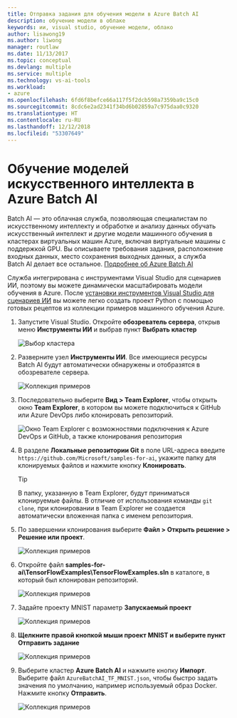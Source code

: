 ```yaml
---
title: Отправка задания для обучения модели в Azure Batch AI
description: обучение модели в облаке
keywords: ии, visual studio, обучение модели, облако
author: lisawong19
ms.author: liwong
manager: routlaw
ms.date: 11/13/2017
ms.topic: conceptual
ms.devlang: multiple
ms.service: multiple
ms.technology: vs-ai-tools
ms.workload:
- azure
ms.openlocfilehash: 6fd6f8befce66a117f5f2dcb598a7359ba9c15c0
ms.sourcegitcommit: 8cdc6e2ad2341f34bd6b02859a7c975daa0c9320
ms.translationtype: HT
ms.contentlocale: ru-RU
ms.lasthandoff: 12/12/2018
ms.locfileid: "53307649"
---
```

# <a name="train-ai-models-in-azure-batch-ai"></a>Обучение моделей искусственного интеллекта в Azure Batch AI

Batch AI — это облачная служба, позволяющая специалистам по искусственному интеллекту и обработке и анализу данных обучать искусственный интеллект и другие модели машинного обучения в кластерах виртуальных машин Azure, включая виртуальные машины с поддержкой GPU. Вы описываете требования задания, расположение входных данных, место сохранения выходных данных, а служба Batch AI делает все остальное. [Подробнее об Azure Batch AI](https://docs.microsoft.com/azure/batch-ai/overview)

Служба интегрирована с инструментами Visual Studio для сценариев ИИ, поэтому вы можете динамически масштабировать модели обучения в Azure.  После [установки инструментов Visual Studio для сценариев ИИ](installation.md) вы можете легко создать проект Python с помощью готовых рецептов из коллекции примеров машинного обучения Azure.

1. Запустите Visual Studio. Откройте **обозреватель сервера**, открыв меню **Инструменты ИИ** и выбрав пункт **Выбрать кластер**

    ![Выбор кластера](media/train-model/select-cluster.png)

2. Разверните узел **Инструменты ИИ**. Все имеющиеся ресурсы Batch AI будут автоматически обнаружены и отобразятся в обозревателе сервера.

    ![Коллекция примеров](media/train-model/batchai.png)

3. Последовательно выберите **Вид > Team Explorer**, чтобы открыть окно **Team Explorer**, в котором вы можете подключиться к GitHub или Azure DevOps либо клонировать репозиторий.

    ![Окно Team Explorer с возможностями подключения к Azure DevOps и GitHub, а также клонирования репозитория](media/train-model/team-explorer.png)

4. В разделе **Локальные репозитории Git** в поле URL-адреса введите `https://github.com/Microsoft/samples-for-ai`, укажите папку для клонируемых файлов и нажмите кнопку **Клонировать**.

    > [!Tip]
    > В папку, указанную в Team Explorer, будут приниматься клонируемые файлы. В отличие от использования команды `git clone`, при клонировании в Team Explorer не создается автоматически вложенная папка с именем репозитория.

5. По завершении клонирования выберите **Файл > Открыть решение > Решение или проект**.

    ![Коллекция примеров](media/train-model/open-solution.png)

6. Откройте файл **samples-for-ai\TensorFlowExamples\TensorFlowExamples.sln** в каталоге, в который был клонирован репозиторий.

    ![Коллекция примеров](media/train-model/tensorflowexamples.png)

7. Задайте проекту MNIST параметр **Запускаемый проект**

    ![Коллекция примеров](media/train-model/mnist-startup.png)

8. <strong>Щелкните правой кнопкой мыши **проект MNIST** и выберите пункт **Отправить задание**</strong>

    ![Коллекция примеров](media/train-model/submit-job.png)
9. Выберите кластер **Azure Batch AI** и нажмите кнопку **Импорт**. Выберите файл `AzureBatchAI_TF_MNIST.json`, чтобы быстро задать значения по умолчанию, например используемый образ Docker. Нажмите кнопку **Отправить**.

    ![Коллекция примеров](media/train-model/submit-batch.png)
